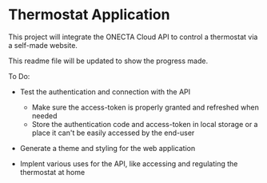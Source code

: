 # Thermostat Application

This project will integrate the ONECTA Cloud API to control a thermostat via a self-made website. 

This readme file will be updated to show the progress made.

 To Do: 

 - Test the authentication and connection with the API
   - Make sure the access-token is properly granted and refreshed when needed
   - Store the authentication code and access-token in local storage or a place it can't be easily accessed by the end-user 

- Generate a theme and styling for the web application

- Implent various uses for the API, like accessing and regulating the thermostat at home